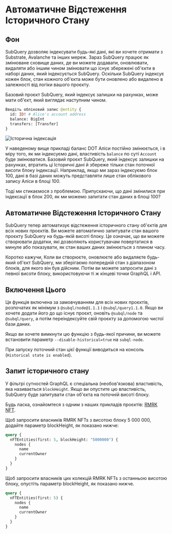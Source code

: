 # Автоматичне Відстеження Історичного Стану

## Фон

SubQuery дозволяє індексувати будь-які дані, які ви хочете отримати з Substrate, Avalanche та інших мереж. Зараз SubQuery працює як змінюване сховище даних, де ви можете додавати, оновлювати, видаляти або іншим чином змінювати що існує збережені об'єкти в наборі даних, який індексується SubQuery. Оскільки SubQuery індексує кожен блок, стан кожного об'єкта може бути оновлено або видалено в залежності від логіки вашого проєкту.

Базовий проєкт SubQuery, який індексує залишки на рахунках, може мати об'єкт, який виглядає наступним чином.

```graphql
Введіть обліковий запис @entity {
  id: ID! # Alice's account address
  balance: BigInt
  transfers: [Transfer]
}
```

![Історична індексація](/assets/img/historic_indexing.png)

У наведеному вище прикладі баланс DOT Аліси постійно змінюється, і в міру того, як ми індексуємо дані, властивість ` balance ` по суті ` Account ` буде змінюватися. Базовий проєкт SubQuery, який індексує залишки на рахунках, втратить ці Історичні дані й збереже тільки стан поточної висоти блоку індексації. Наприклад, якщо ми зараз індексуємо блок 100, дані в базі даних можуть представляти лише стан облікового запису Аліси в блоці 100.

Тоді ми стикаємося з проблемою. Припускаючи, що дані змінилися при індексації в блок 200, як ми можемо запитати стан даних в блоці 100?

## Автоматичне Відстеження Історичного Стану

SubQuery тепер автоматизує відстеження історичного стану об'єктів для всіх нових проєктів. Ви можете автоматично запитувати стан вашого проєкту SubQuery на будь-якій висоті блоку. Це означає, що ви можете створювати додатки, які дозволяють користувачам повертатися в минуле або показувати, як стан ваших даних змінюється з плином часу.

Коротко кажучи, Коли ви створюєте, оновлюєте або видаляєте будь-який об'єкт SubQuery, ми зберігаємо попередній стан з діапазоном блоків, для якого він був дійсним. Потім ви можете запросити дані з певної висоти блоку, використовуючи ті ж кінцеві точки GraphQL і API.

## Включення Цього

Ця функція включена за замовчуванням для всіх нових проєктів, розпочатих як мінімум з `@subql/node@1.1.1` і `@subql/query1.1.0`. Якщо ви хочете додати його до що існує проєкт, оновіть `@subql/node` та `@subql/query`, а потім переіндексуйте свій проєкту за допомогою чистої бази даних.

Якщо ви хочете вимкнути цю функцію з будь-якої причини, ви можете встановити параметр `--disable-historical=true` на `subql-node`.

При запуску поточний стан цієї функції виводиться на консоль (`Historical state is enabled`).

## Запит історичного стану

У фільтрі сутностей GraphQL є спеціальна (необов'язкова) властивість, яка називається `blockHeight`. Якщо ви опустите цю властивість, SubQuery буде запитувати стан об'єкта на поточній висоті блоку.

Будь ласка, ознайомтеся з одним з наших прикладів проєктів: [RMRK NFT](https://explorer.subquery.network/subquery/subquery/rmrk-nft-historical).

Щоб запросити власників RMRK NFTs з висотою блоку 5 000 000, додайте параметр blockHeight, як показано нижче:

```graphql
query {
  nFTEntities(first: 5, blockHeight: "5000000") {
    nodes {
      name
      currentOwner
    }
  }
}
```

Щоб запросити власників цих колекцій RMRK NFTs з останньою висотою блоку, опустіть параметр blockHeight, як показано нижче.

```graphql
query {
  nFTEntities(first: 5) {
    nodes {
      name
      currentOwner
    }
  }
}
```